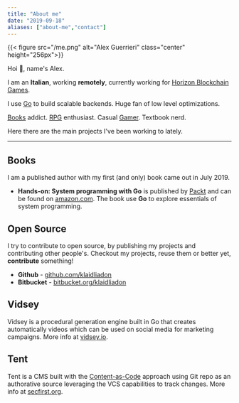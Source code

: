 ```yaml
---
title: "About me"
date: "2019-09-18"
aliases: ["about-me","contact"]
---
```


{{< figure src="/me.png" alt="Alex Guerrieri" class="center" height="256px">}}

Hoi :wave:, name's Alex.

I am an **Italian**, working **remotely**, currently working for [Horizon Blockchain Games](https://horizon.io/ "Horizon Blockchain Games").

I use [Go](https://golang.org "Golang") to build scalable backends. Huge fan of low level optimizations.

[Books](https://www.goodreads.com/klaidliadon "Good Reads") addict. [RPG](https://app.roll20.net/users/120129/klaid-liadon "Roll20") enthusiast. Casual [Gamer](http://steamcommunity.com/id/KlaidLiadon/ "Steam"). Textbook nerd.

Here there are the main projects I've been working to lately.

---

## Books

I am a published author with my first (and only) book came out in July 2019.

- **Hands-on: System programming with Go** is published by [Packt](https://packtpub.com) and can be found on [amazon.com](https://amzn.to/2ZSLWzj "System programming"). The book use **Go** to explore essentials of system programming.

## Open Source

I try to contribute to open source, by publishing my projects and contributing other people's. Checkout my projects, reuse them or better yet, **contribute** something!

* **Github** - [github.com/klaidliadon](https://github.com/klaidliadon "Github")
* **Bitbucket** - [bitbucket.org/klaidliadon](https://bitbucket.org/klaidliadon/ "Bitbucket")

## Vidsey

Vidsey is a procedural generation engine built in Go that creates automatically videos which can be used on social media for marketing campaigns. More info at [vidsey.io](https://vidsey.io "Vidsey").

## Tent

Tent is a CMS built with the [Content-as-Code](http://iilab.github.io/contentascode/) approach using Git repo as an authorative source leveraging the VCS capabilities to track changes. More info at [secfirst.org](https://secfirst.org/tent "Security First").